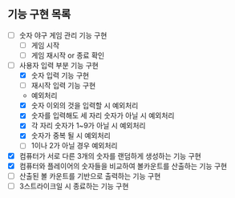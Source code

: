 ## 기능 구현 목록

- [ ]  숫자 야구 게임 관리 기능 구현
    - [ ]  게임 시작
    - [ ]  게임 재시작 or 종료 확인
- [ ]  사용자 입력 부분 기능 구현
    - [x]  숫자 입력 기능 구현
    - [ ]  재시작 입력 기능 구현
    - 예외처리
    - [x]  숫자 이외의 것을 입력할 시 예외처리
    - [x]  숫자를 입력해도 세 자리 숫자가 아닐 시 예외처리
    - [x]  각 자리 숫자가 1~9가 아닐 시 예외처리
    - [x]  숫자가 중복 될 시 예외처리
    - [ ]  1이나 2가 아닐 경우 예외처리
- [x]  컴퓨터가 서로 다른 3개의 숫자를 랜덤하게 생성하는 기능 구현
- [x]  컴퓨터와 플레이어의 숫자들을 비교하여 볼카운트를 산출하는 기능 구현
- [ ]  산출된 볼 카운트를 기반으로 출력하는 기능 구현
- [ ]  3스트라이크일 시 종료하는 기능 구현